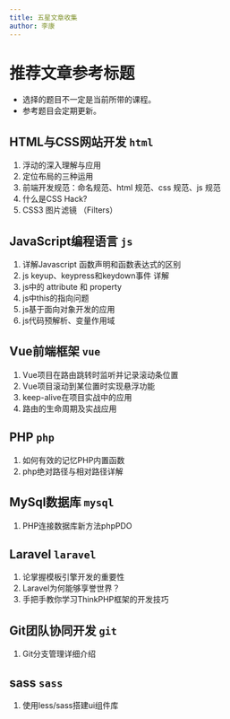 ```yaml
---
title: 五星文章收集
author: 李康
---
```


# 推荐文章参考标题

* 选择的题目不一定是当前所带的课程。
* 参考题目会定期更新。

## HTML与CSS网站开发 `html`

  1. 浮动的深入理解与应用
  2. 定位布局的三种运用
  3. 前端开发规范：命名规范、html 规范、css 规范、js 规范
  4. 什么是CSS Hack?
  5. CSS3 图片滤镜 （Filters）

## JavaScript编程语言 `js`

  1. 详解Javascript 函数声明和函数表达式的区别
  2. js keyup、keypress和keydown事件 详解
  3. js中的 attribute 和 property
  4. js中this的指向问题
  5. js基于面向对象开发的应用
  6. js代码预解析、变量作用域


## Vue前端框架 `vue`

  1. Vue项目在路由跳转时监听并记录滚动条位置
  2. Vue项目滚动到某位置时实现悬浮功能
  3. keep-alive在项目实战中的应用
  4. 路由的生命周期及实战应用

## PHP `php`

  1. 如何有效的记忆PHP内置函数
  2. php绝对路径与相对路径详解

## MySql数据库 `mysql`

  1. PHP连接数据库新方法phpPDO 

## Laravel `laravel`

  1. 论掌握模板引擎开发的重要性
  2. Laravel为何能够享誉世界？
  3. 手把手教你学习ThinkPHP框架的开发技巧

## Git团队协同开发 `git`

  1. Git分支管理详细介绍

## sass `sass`

  1. 使用less/sass搭建ui组件库

